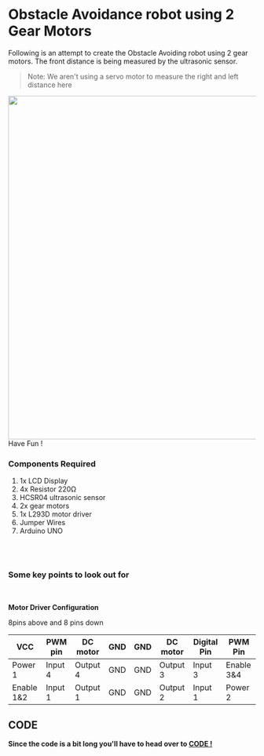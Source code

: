 <h1>Obstacle Avoidance robot using 2 Gear Motors</h1>

<div>
   <p>Following is an attempt to create the Obstacle Avoiding robot using 2 gear motors. The front distance is being measured by the ultrasonic sensor.</p>
  
  >Note: We aren't using a servo motor to measure the right and left distance here
  
  <img width=700 align=right src="https://github.com/Curovearth/Dive-into-Electronics/blob/main/Intermediate%202/09-DC%20motor%20control%20with%20IR%20Remote/Dc%20motor%20control.gif">
 <br>
     
  <p>Have Fun !</p>
  
  <h3>Components Required</h3>
  <ol>
    <li>1x LCD Display</li>
    <li>4x Resistor 220Ω</li>
    <li>HCSR04 ultrasonic sensor</li>
    <li>2x gear motors</li>
    <li>1x L293D motor driver</li>
    <li>Jumper Wires</li>
    <li>Arduino UNO</li>
  </ol>
</div><br><br>

<h3>Some key points to look out for</h3>
<p>
  <ul>
    
  </ul><br>
  
  <b>Motor Driver Configuration</b>
  
  8pins above and 8 pins down

  | VCC | PWM pin | DC motor | GND | GND | DC motor | Digital Pin | PWM Pin | 
  | --- | --- | --- | --- | --- | --- | --- | --- |
  | Power 1 | Input 4 | Output 4 | GND | GND | Output 3 | Input 3 | Enable 3&4 |
  | Enable 1&2 | Input 1 | Output 1 | GND | GND | Output 2 | Input 1 | Power 2 |
  
</p>



<h2>CODE</h2>
<p><b>Since the code is a bit long you'll have to head over to <a href="https://github.com/Curovearth/Dive-into-Electronics/blob/main/Intermediate%202/09-DC%20motor%20control%20with%20IR%20Remote/DC%20motor%20control%20with%20IR%20remote.ino">CODE !</a></p>
